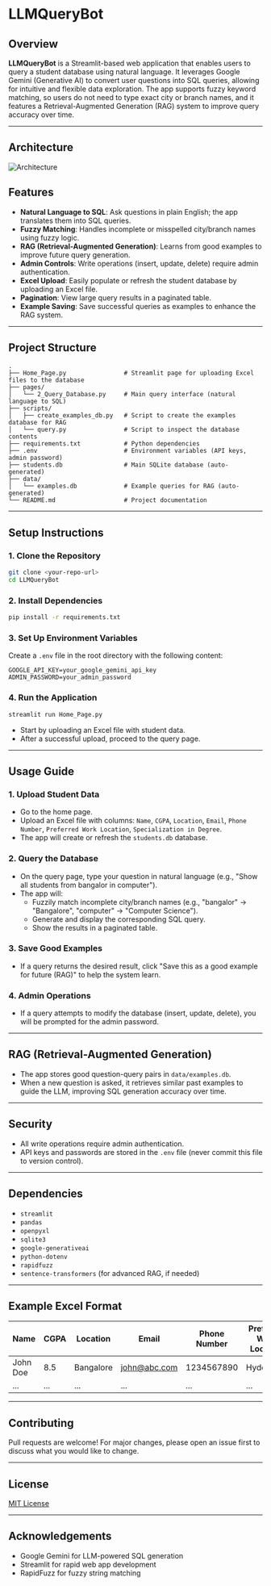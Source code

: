 # LLMQueryBot

## Overview

**LLMQueryBot** is a Streamlit-based web application that enables users to query a student database using natural language. It leverages Google Gemini (Generative AI) to convert user questions into SQL queries, allowing for intuitive and flexible data exploration. The app supports fuzzy keyword matching, so users do not need to type exact city or branch names, and it features a Retrieval-Augmented Generation (RAG) system to improve query accuracy over time.

---

## Architecture

![Architecture](architecture/architecture.png)


## Features

- **Natural Language to SQL**: Ask questions in plain English; the app translates them into SQL queries.
- **Fuzzy Matching**: Handles incomplete or misspelled city/branch names using fuzzy logic.
- **RAG (Retrieval-Augmented Generation)**: Learns from good examples to improve future query generation.
- **Admin Controls**: Write operations (insert, update, delete) require admin authentication.
- **Excel Upload**: Easily populate or refresh the student database by uploading an Excel file.
- **Pagination**: View large query results in a paginated table.
- **Example Saving**: Save successful queries as examples to enhance the RAG system.

---

## Project Structure

```
.
├── Home_Page.py                # Streamlit page for uploading Excel files to the database
├── pages/
│   └── 2_Query_Database.py     # Main query interface (natural language to SQL)
├── scripts/
│   ├── create_examples_db.py   # Script to create the examples database for RAG
│   └── query.py                # Script to inspect the database contents
├── requirements.txt            # Python dependencies
├── .env                        # Environment variables (API keys, admin password)
├── students.db                 # Main SQLite database (auto-generated)
├── data/
│   └── examples.db             # Example queries for RAG (auto-generated)
└── README.md                   # Project documentation
```

---

## Setup Instructions

### 1. Clone the Repository

```bash
git clone <your-repo-url>
cd LLMQueryBot
```

### 2. Install Dependencies

```bash
pip install -r requirements.txt
```

### 3. Set Up Environment Variables

Create a `.env` file in the root directory with the following content:

```
GOOGLE_API_KEY=your_google_gemini_api_key
ADMIN_PASSWORD=your_admin_password
```

### 4. Run the Application

```bash
streamlit run Home_Page.py
```

- Start by uploading an Excel file with student data.
- After a successful upload, proceed to the query page.

---

## Usage Guide

### 1. Upload Student Data

- Go to the home page.
- Upload an Excel file with columns: `Name`, `CGPA`, `Location`, `Email`, `Phone Number`, `Preferred Work Location`, `Specialization in Degree`.
- The app will create or refresh the `students.db` database.

### 2. Query the Database

- On the query page, type your question in natural language (e.g., "Show all students from bangalor in computer").
- The app will:
  - Fuzzily match incomplete city/branch names (e.g., "bangalor" → "Bangalore", "computer" → "Computer Science").
  - Generate and display the corresponding SQL query.
  - Show the results in a paginated table.

### 3. Save Good Examples

- If a query returns the desired result, click "Save this as a good example for future (RAG)" to help the system learn.

### 4. Admin Operations

- If a query attempts to modify the database (insert, update, delete), you will be prompted for the admin password.

---

## RAG (Retrieval-Augmented Generation)

- The app stores good question-query pairs in `data/examples.db`.
- When a new question is asked, it retrieves similar past examples to guide the LLM, improving SQL generation accuracy over time.

---

## Security

- All write operations require admin authentication.
- API keys and passwords are stored in the `.env` file (never commit this file to version control).

---

## Dependencies

- `streamlit`
- `pandas`
- `openpyxl`
- `sqlite3`
- `google-generativeai`
- `python-dotenv`
- `rapidfuzz`
- `sentence-transformers` (for advanced RAG, if needed)

---

## Example Excel Format

| Name      | CGPA | Location   | Email           | Phone Number | Preferred Work Location | Specialization in Degree   |
|-----------|------|------------|-----------------|--------------|------------------------|----------------------------|
| John Doe  | 8.5  | Bangalore  | john@abc.com    | 1234567890   | Hyderabad              | Computer Science           |
| ...       | ...  | ...        | ...             | ...          | ...                    | ...                        |

---

## Contributing

Pull requests are welcome! For major changes, please open an issue first to discuss what you would like to change.

---

## License

[MIT License](LICENSE)

---

## Acknowledgements

- Google Gemini for LLM-powered SQL generation
- Streamlit for rapid web app development
- RapidFuzz for fuzzy string matching 